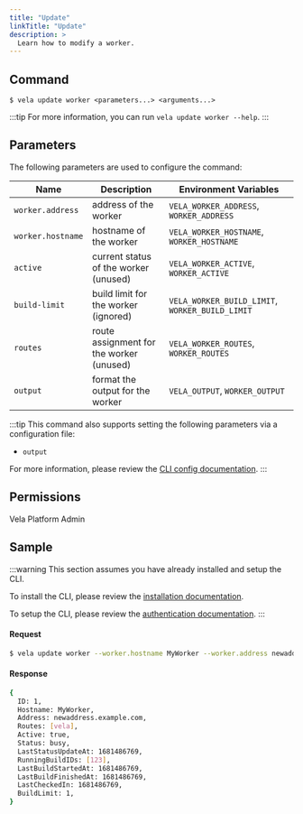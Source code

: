 ```yaml
---
title: "Update"
linkTitle: "Update"
description: >
  Learn how to modify a worker.
---
```


## Command

```
$ vela update worker <parameters...> <arguments...>
```

:::tip
For more information, you can run `vela update worker --help`.
:::

## Parameters

The following parameters are used to configure the command:

| Name              | Description                              | Environment Variables                           |
| ----------------- | ---------------------------------------- | ----------------------------------------------- |
| `worker.address`  | address of the worker                    | `VELA_WORKER_ADDRESS`, `WORKER_ADDRESS`         |
| `worker.hostname` | hostname of the worker                   | `VELA_WORKER_HOSTNAME`, `WORKER_HOSTNAME`       |
| `active`          | current status of the worker (unused)    | `VELA_WORKER_ACTIVE`, `WORKER_ACTIVE`           |
| `build-limit`     | build limit for the worker (ignored)     | `VELA_WORKER_BUILD_LIMIT`, `WORKER_BUILD_LIMIT` |
| `routes`          | route assignment for the worker (unused) | `VELA_WORKER_ROUTES`, `WORKER_ROUTES`           |
| `output`          | format the output for the worker         | `VELA_OUTPUT`, `WORKER_OUTPUT`                  |

:::tip
This command also supports setting the following parameters via a configuration file:

- `output`

For more information, please review the [CLI config documentation](/docs/reference/cli/config/config.md).
:::

## Permissions

Vela Platform Admin

## Sample

:::warning
This section assumes you have already installed and setup the CLI.

To install the CLI, please review the [installation documentation](/docs/reference/cli/install.md).

To setup the CLI, please review the [authentication documentation](/docs/reference/cli/authentication.md).
:::

#### Request

```sh
$ vela update worker --worker.hostname MyWorker --worker.address newaddress.example.com
```

#### Response

```sh
{
  ID: 1,
  Hostname: MyWorker,
  Address: newaddress.example.com,
  Routes: [vela],
  Active: true,
  Status: busy,
  LastStatusUpdateAt: 1681486769,
  RunningBuildIDs: [123],
  LastBuildStartedAt: 1681486769,
  LastBuildFinishedAt: 1681486769,
  LastCheckedIn: 1681486769,
  BuildLimit: 1,
}
```
